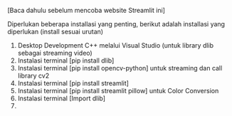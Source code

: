 [Baca dahulu sebelum mencoba website Streamlit ini]

Diperlukan beberapa installasi yang penting, berikut adalah installasi yang diperlukan (install sesuai urutan)
1. Desktop Development C++ melalui Visual Studio (untuk library dlib sebagai streaming video)
2. Instalasi terminal [pip install dlib] 
3. Instalasi terminal [pip install opencv-python] untuk streaming dan call library cv2
4. Instalasi terminal [pip install streamlit]
5. Instalasi terminal [pip install streamlit pillow] untuk Color Conversion
6. Instalasi terminal [Import dlib]
7. 